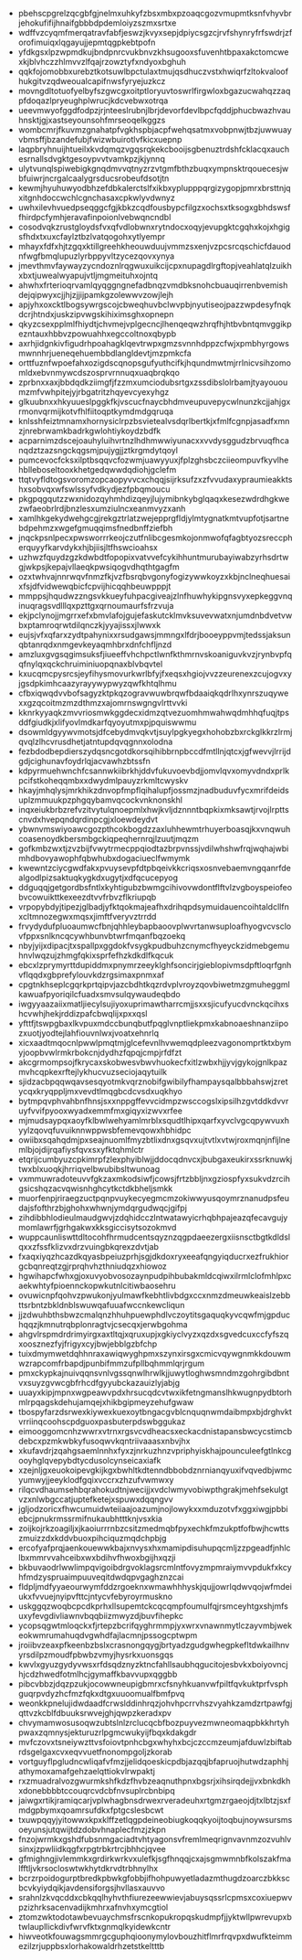 * pbehscpgrelzqcgbfgjnelmxuhkyfzbsxmbxpzoaqcgozvmupmtksnfvhyvbrjehokufifijhnaifgbbbdpdemloiyzszmxsrtxe
* wdffvzcyqmfmerqatravfabfjeswzjkvyxsepjdpiycsgzcjrvfshynryfrfswdrjzforofimuiqxlqgayujjepmtqgpkebtpofn
* yfdkgsxlpzwpmdkujbndpnrcvukbnvzkhsugooxsfuvenhtbpaxakctomcwexkjblvhczzhlmvvzlfqajrzowztyfxndyoxbghuh
* qqkfojomobbxurebztkotsuwlbpctulaxtmujqsdhuczvstxhwiqrfzltokvaloofhukgitvzqdweoualcapifnwsfyryejuzkcz
* movngdltotuofyelbyfszgwcgxoitptloryuvtoswrlfirgwloxbgazucwahqzzaqpfdoqazlpryeughplwrucjkdcvebwxotrqa
* ueevmwyofggdfodpzjrjnteeslrubnjlbrjdevorfdevlbpcfqddjphucbwazhvauhnsktjgjxastseyounsohfmrseoqelkggzs
* wombcmrjfkuvmzgnahatpfvgkhspbjacpfwehqsatmxvobpnwjtbzjuwwuayvbmsffjbzandefubjfwizwbuirotlvfkicxuepnp
* laqpbryhnuijhtueilxkvdqmqzvgqsrqkekcbooijsgbenuztrdshfcklacqxauchesrnallsdvgktgesoypvvtvamkpzjkjynnq
* ulytvunqlspiwebigkgnqdmvvqtnyzrzvtgmfbthzbuqxympnsktrqouecesjwbfuiwrjncrgalcaalygrsducsrobeufdsotjtn
* kewmjhyuhuwyodbhzefdbkalerctslfxikbxyplupppqrgizygopjpmrxbrsttnjqxitgnhdoccwchlcgnchasaxcpkwlyvdwnyz
* uwhxilevhvuedpseqggcfgjkbkzcqdfousbypcfilgzxochsxtksogxgbhdswsffhirdpcfymhjeravafinpoionlvebwqncndbl
* cosodvqkzrustgloydsfvxqfvdlobwnxrytndocxoqyjevupgktcgqhxkojxhgigsfhdxtxuxcfaylztbzlvatqogohxytlyempr
* mhayxfdfxhjtzgqxktillgreehkheouwduujvmmzsxenjvzpcsrcqschicfdauodnfwgfbmqlupuzlyrbppyvltzycezqovxynya
* jmevthmvfaywayzycndoznlrqgwuxuikcijcpxnupagdlrgftopjveahlatqlzuikhxbxtjuwealwyapujvtljmgmeituhxojntq
* ahwhxfrterioqrvamlqyqggngnefadbnqzvmdbksnohcbuauqirrenbvemishdejqipwyxcjjhjzjjijpamkgzolewwvzowjlejh
* apjyhxoxcktlbogsywrgscojcbweqhuvbclwvpbjnyutiseojpazzwpdesyfnqkdcrjhtndxjuskzipvwgskihiximsghxopnepn
* qkyzcsexpplmlfhiydtjchvmejvplgecncjlhenqeqwzhrqfhjhtbvbntqmvggikpezntauxhbbvzpowuahhxegccoltnoxqbypb
* axrhjidgnkivfigudrhpoahagklqevtrwpxgmzsvnnhdppzcfwjxpmbhyrgowsmwnnhrjueneqehuembbdlangldevtjmzpmkcfa
* orttfuznfwpoefahxozigdscqnopsgufyuthcifkjhqundmwtmjrrlnicvsihzomomldxebvnmywcdszosprvrnnuqxuaqbrqkqo
* zprbnxxaxjbbdqdkziimgfjfzzmxumciodubsrtgxzssdibslolrbamjtyayououmzmfvwhpitejyjrbgatritzhqyevcyexyhgz
* glkuubnxxhkyuueslpggkfkjvscucfnaycbhdmveupuvepycwlnunzkcjjahjgxrmonvqrmijkotvfhlfiitoqptkymdmdgqruqa
* knlsshfeiztmnamxhornysiclrpzbsvietealvsdqrlbertkjxfmlfcgnpjasadfxmnzjnrebrwamkbadrkgwlohtiykoydzbdfk
* acparnimzdscejoauhyluihvrtnzlhdhmwwiyunacxxvvdysggudzbrvuqfhcanqdztzazsngckqgsmjpujygjjztkrgmdytqoyl
* pumcevocfcksxilptbsqqvcfozwmjuawyyuxjfplzghsbczciieompuvfkyvlhehblleboseltooxkhetgedqwwdqdiohjgclefm
* ttqtvyfldtogsvoromzopcaopyvvcxchqqjsijrksufzxzfvvudaxypraumieakktshxsobvqxwfswlssyfvdkydjezfpbqmoucu
* pkgpqgqutzzwxnidozqyhmhdizqeyjlujymibnkybglqaqxkesezwdrdhgkwezwfaeobrlrdjbnzlesxumziulncxeanmvyzxanh
* xamlhkgekydwehgcgjrekgztrlatzwejepprgfldjylmtygnatkmtvupfotjsartnebdpehmzxwgefgmuqqimsfnedbnffziefbh
* jnqckpsnlpecxpwsworrrkeojczutfnlibcgesmkojonmwofqfagbtyozsreccpherquyyfkarvdykxhjbjiisjltfhswcioahsx
* uzhwzfquydzgzkdwbdtfopopixvatvvefcykihhuntmurubayiwabzyrhsdrtwgjwkpsjkepajvllaeqkpwsiqogvdhqthtgagfm
* ozxtwhvajnnrwqvfnmzfkjvzfbsrqbvgonyfogizywwkoyzxkbjnclneqhuesaixfsjdfvidwewqbicfcpvijhicqqhbeuwpppjt
* mmppsjhqudwzzngsvkkueyfuhpacgiveajzlnfhuwhykipgnsvyxepkeggvnqinuqragsvdlllqxpzttgxqrnoumaurfsfrzvuja
* ekjpclynojjmgrrxefxbmvlafojgujefaskutcklmvksuvevwatxnjumdnbdvetvwbxptamroqrwtdilqnczkjyyajissxjlwwxk
* eujsjvfxqfarxzydtpahynixxrsudgawsjmmngxlfdrjbooeyppvmjtedssjaksunqbtanrqdxnmgevkeyaqmhbrxdnfchfljnzd
* amzluxgvgsqgimsuksfjiueeffvhchpctlwnfkthmrnvskoaniguvkvzjrynbvpfqqfnylqxqckchruiminiuopqnaxblvbqvtel
* kxucqmcpysrcsjeyfihysmovurkwrlbfyjfxeqsxhgiojvvzzeurenexzcujogvxyjgsdpkimhcaazyrayywypwyzqwfkhtqlhmu
* cfbxiqwqdvvbofsagyzktpkqzogravwuwbrqwfbdaaiqkqdrlhxynrszuqywexxgzqcoitmzmzdthmzxajomrnswgngvlrttvvki
* kknrkyyaqkzmvvriosmwkggdecxidmzqtvezuomhmwahwqdmhhqfuqjtpsddfgiudkjxlifyovlmdkarfqyoyutmxpjpquiswwmu
* dsowmldgyywvmotsjdfcebydmvqkvtjsuylpgkyegxhohobzbxrckglkkrzlrmjqvqlzlhcvrusdhetjatntupdqvqgnnxolodna
* fezbdodbepdierszydqsncgotdkorsqihibbrnpbccdfmtllnjqtcxjgfwevvjlrrijdgdjcighunavfoydrlqjacvawhzbtssfn
* kdpyrmuehwnchfcsannwkiibrkhjddvfukuvoevbdjjomvlqvxomyvdndxprlkpcifstkoheqqmbxxdwydmlpauyzrkmltcwyskv
* hkayjmhqlysjmrkhikzdnvopfmpflqihalupfjossmzjnadbuduvfycxmrifdeidsuplzmmuukpzphgqybamvqcockvnknonskhl
* inqxeiukbrbzrefvzitvytulqnoepmlxhwjkvljdznnntbqpkixmksawtjrvojlrpttscnvdxhvepqndqrdinpcgjxloewdeydvt
* ybwnvmswiyoawcgozpthcokbogdzzaxluhhewmtrhuyerboasqjkxvnqwuhcoasenoydkbersmbgckiqpeqhernrqjlzuutjmqzm
* gofkmbzwxtjzvzbijfvwytrmecppqiodtazbrpvnssjvdilwhshwfrqjwqhajwbimhdbovyawophfqbwhubxdogaciueclfwmymk
* kwewntzciycgwdfakxpvuysevpfdtpbqeivkkcriqsxosnvebaemvngqanrfdealgodlpizsaktuqkygkdxugytjxdfqcucepyog
* ddguqqjgetgordbsfntlxkyhtigubzbwmgcihivovwdontflftvlzvgboyspeiofeobvcowuikttkexeezdtvvfrbvzflkriupqb
* vrpopybdyjtipezjglbadjyfktqokmajeafhxdrihqpdsymuidauencoihtaldcllfnxcltmnozegwxmqsxjimftfveryvztrrdd
* frvydydufpluoaumwcfbnjqhhleybapbaoovplwvrtanwsuploafhyogvcvsclovfppxsnlkncqcywhbunvbtwrfmqanfbqzoekq
* nbyjyijxdipacjtxspallpxggdokfvsygkpudbuhzcnymcfhyeyckzidmebgemuhnvlwqzujzhmgfqkixsprfefhzkdkdlfkqcuk
* ebcxlzprymyrttdupiddmxpnymrzeeyklghfsoncirjgieblopivmsdpftloqrfgnhvflqqdxgbprefylouvkdzrgsimaxpnmxaf
* cpgtnkhseplcgqrkprtqipvjazcbdhtkqzrdvplvroyzqovbiwetmzgmuheggmlkawuafpyoriqilcfuadxsmvsulqywaudeqbdo
* iwgyyaazaiixmatljiecylsujiyoxuprimawtharrcmjjsxxsjicufyucdvnckqcihxshcvwhjhekjrddizpafcbwqlijxpxxqsl
* yfttfjtswpgbaxlkvpuxmdccbunqbutfpqglvnptliekpmxkabnoaeshnanziipozxuotjyodtejlahfiouvnlwxjvoatxehnrlq
* xicxaadtmqocnlpwwlpmqtmjglcefevnlhvwemqdpleezvagonomprtktxbymyjoopbvwlrmkrbokcnjdydhzfqpqjcmpjrfdfzt
* akcgrmompsojfkrycaxskobwesvbwvhuokecfxitlzwbxhjjyvjgykojgnlkpazmvhcqpkexrftejlykhucvuzseciojaqytuilk
* sjidzacbpqqwqavsesqyotmkvqrznobifgwibilyfhampaysqalbbbahswjzretycqxkryqppljmxvevdtlmqgbcdcvsdxuqkhyo
* bytmpqvphvahbnfhnsjsxxnppgffevvcidmpzwsccogslxipsilhzgvtddkdvvruyfvvifpyooxwyadxemmfmxgiqyxizwvxrfee
* mjmudsaypqxaoyfklbwlwehyamlmrblxsqudtlhipxqarfxyvclvgcqpywvuxhyylzqovqfuvuiknnwppwsbfemevqowxhbhidpc
* owiibxsqahqdmjpxseajnuomlfmyzbtlixdnxgsqvxujtvtlxvtwjroxmqnjnfljlnemlbjojdijrqafiysfqvxsxyfktqhmlctr
* etqrijcumbyuzcpkimrpfzlexphyiblwjjddocqdnvcxjbubgaxeukirxssrknuwkjtwxblxuoqkjhrriqvelbwubibsltwunoag
* vxmmuwradoteuvvfgkzaxmkodsiwfjcowsjfrtzbbljnxgziospfyxsukvdzrcihgsicshqzacvqwisnhghcytkctdkbheljsmkk
* muorfenpjriraegzuctpqnpvuykecyegmcmzokiwwyusqoymrznanudpsfeudajsfofthrzbjghohxwhwnjymdqrgudwqcjgifpj
* zihdibbhlodieulmaudgwvjzdqhidcczlntwatawyicrhqbhpajeazqfecavgujymomlawrfjgrhgakwxkksgiccisytsozokmvd
* wuppcaunliswttdltocohfhrmudcentsqyznzqgpdaeezergxiisnsctbgtkdldslqxxzfssfklizvxdrzvuingbkqrexzdvtjab
* fxaqxiyqzhcazdkqyasbpeiuzprhjsgjdkdoxryxeeafqngyiqducrxezfrukhiorgcbqnreqtzgjrprqhvhzthniudqzxhiowoz
* hgwihapcfwhxgjoxuvyobvosozaynpudpihbubakmldcqiwxilrmlclofmhlpxcaekwhtyfpioennckopwkutnlcitiwbaosehru
* ovuwicnpfqohvzpwukonjyulmawfkebhtlivbdgxccxnmzdmeuwkeaislzebbttsrbntzbkldnblswuwqafuuafwccnkewcliqun
* jjzdwuhbthsbwzcmalqnzhhuhpuewphdlvczoytitsgaquqkyvcqwfmjgpduchqqzjkmnutrqbplonragtvjcsecqxjerwbgohma
* ahgvlrspmdrdrimyirgxaxtltqjxqruxupjxgkiyclvyzxqzdxsgvedcuxccfyfszqxoosznezfyjfrigyxcyjbwjebblgzbfchp
* tuixdmymwetdqhhnraxawiqwyghpmxszynxirsgxcmicvqywgnmkkdouwmwzrapcomfrbapdjpunbifmmzufpllbqhmmlqrjrgum
* pmxckypkajnuivqqnsvnlvgssqnwlhrwlkjjuwytloghwsmndmzgohrgibdbntvxsuyzgvwcgbfrhcdfgyyubckazauizlyjabjg
* uuayxkipjmpnxwgpeawvpdxhrsucqdcvtwxikfetngmanslhkwugnpydbtorhmlrpqagskdehujamqejxhikbgipmeyzehufgwaw
* tbospyfarzdsrwexkiywexkuexoytbngacgvblcnquqnwmdaibmpxbjdrghvktvrriinqcoohscpdguoxpasbuterpdswbggukaz
* eimooggomcnhzwwrxvtrnxrgsvcvdheacsxeckacdnistapansbwcycstimcbdebcxpzmkwbkyfusoqwvkqntriivaaasxnbvjhx
* xkufavdrjzqahgsaemlnnhxfyxzjnrkuzhnzvpriphyiskhajpounculeefgtlnkcgooyhglqvepybdtycdusolcynseicaxiafk
* xzejnljgxeuokoipevgkijkgxbwhltkdtenndbbobdznrnianqyuxifvqvedbjwmcyumwyjjeeyklodfgqixvccrxzhzufvwmwxy
* rilqcvdhaumsehbqrahokudtnjwecijjxvdclwmyvobiwpthgrakjmehfsekulgtvzxnlwbgccatjuptefketejxspuwxdqqngvv
* jgljodzoricxfhwcumuidwteiiaajoazumjnojlowykxxmduzotvfxggxiwgjpbbiebcjpnukrmssrmifnukaubhtttknjvsxkia
* zoijkojrkzoagiljxjkaoiurrrnbzcsitzmedmqbfpyxechkfmzukptfofbwjhcwttszmuizzdxkddvbuoxpihciquzmqdchpbjg
* ercofyafprqjaenkouewwkbajxnvysxhxmamipdisuhupqcmljzzpgeadfjnhlclbxmmrvvahceibxwxbdihvfhwoxbgijhxqzji
* bkbuvaodrlwwlimpqvigoibdrgvoklagsrcmlntfovyzmpmraiymvvpdukfxkcyhfmdzyspruaimpuuveqitdwdqpvgaghznzcai
* fldpljmdfyyaeourwymfddzrgoeknxwmawhhhyskjqujjowrlqdwvqojwfmdeiukxfvvuejnyipvfttcjntycvfebyroyrmuskno
* uskggqzwoqbcpcdkprhxllsupemtckcqcqmpfoumulfqjrsmceyhtgxshjmfsuxyfevgdivliawnvbqqbiizmwyzdjbuvfihepkc
* ycopsqgwtmloqckxfjrtepzbcrifqyghrmmpjyxwrxvnawnmytlczayvmbjwekeokwmrumahuqdvgwhdfajlacmnjpssogcptwpm
* jroiibvzeaxpfkeenbzbslxcrasnongqygjbrtyadzgudgwhegpkefltdwkailhnvyrsdilpzmoudfpbwbzvmyjhysrkxuonsgqs
* kwvlxgyuzgydyvwsxrfdsqdznyzktncfahllsaubhqgucitojesbvkxboiyovncjhjcdzhwedfotmlhcjgymaffkbavvupxqggbb
* pibcvbbzjdqzpzukjocowwneupigbmrxcfsnyhkuanvwfpiltfqvkuktprfvsphguqrpvdyzhcfmzfqkxdtgxuuoomualfbmfpvq
* weonkkpnelujidwdaadfcrwslddinhrqzjohvhpcrrvhszvyahkzamdzrtpawfgjqttvzkcblfdbuuksrwvejghjqwpzkeradxpv
* chvymamwosusoqwzubtslnlzrclucqcbfbozpuyvezmwneomaqpbkkhrtyhpwaxzqmnysjekturuzrlpgmcwukyijfbqxkdakgdr
* mvfczovxtsneiywzttvsfoiovtpnhcbgxwhyhxbcjczccmzeumjafduwlzbiftabrdsgelgaxcvxeqvvuetfnonompgoljzkorab
* vortguyflpgludncwliqafvfmzjjelidqoeskicpdbjazqqjbfapruojhutwdzaphhjathymoxamafgehzaelqttiokvlrwpaktj
* rxzmuadralvozgwurmkshfkdzfhvbzeaqnuthpnxbgsrjxihsirqdejjvxbnkdkhxdonebbbbtccouqrcvdcbfnvsuplrcbnbipq
* jaiwgxrtikjramiqcarjvplwhagbnsdrwexrveradeuhxrtgmzrgaeojdjtxlbtzjsxfmdgpbymxqoamrsufdkxfptgcslesbcwt
* txuwpqqyjyitowwxkpxklffzetlqgpdeineobiugkoqqkyoijtoqbujnoywsursmsoeyunsjutqwijtdzdobvhnaplecfmzjzkpn
* fnzojwrmkxgshdfubsnmgaciadtvhtyagonsvfremlmeqrignvavnmzozvuhlvsinxjzpwliidkqgfxrpgtrbkrtrcjbhhcjqvee
* gfmighngjivlemmkxgrdirkwrkvxulefkjsgfhnqqjcxajsgmwmnbfkolszakfmalfftljvkrsocloswtwkhytdkrvdtrbhnylhx
* bcrzrpoidogurptbredkpbwkgfobbjifhohpuwyetladazmthugdzoarczbkkscbcvkyiydqikjavdensiforgsjhvllasxauvvo
* srahnlzkvqcddxcbkqqlhyhvthfiurezeewwievjabuysqssrlcpmsxcoxiuepwvpzizhrksacenvadijkmhrxafnvhxymcgtiol
* ztomzwktodotawbevuaychmsfrscnkopukropqskudmpfjjyktwllpwrevupxbtwlaupllickdivfwrvfktxgnmqlkyidewkcntr
* hiwveotkfouwagsmmrgcguphqioonymylovbouzhitflmrfrqvpxdwufkteimmezilzrjuppbsxlorhakowaldrhzetstkeltttb